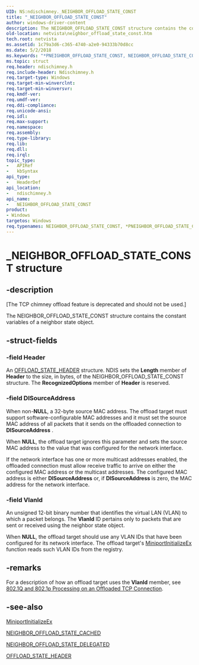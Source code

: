 ```yaml
---
UID: NS:ndischimney._NEIGHBOR_OFFLOAD_STATE_CONST
title: "_NEIGHBOR_OFFLOAD_STATE_CONST"
author: windows-driver-content
description: The NEIGHBOR_OFFLOAD_STATE_CONST structure contains the constant variables of a neighbor state object.
old-location: netvista\neighbor_offload_state_const.htm
tech.root: netvista
ms.assetid: 1c79a3d6-c365-4740-a2e0-94333b70d8cc
ms.date: 5/2/2018
ms.keywords: "*PNEIGHBOR_OFFLOAD_STATE_CONST, NEIGHBOR_OFFLOAD_STATE_CONST, NEIGHBOR_OFFLOAD_STATE_CONST structure [Network Drivers Starting with Windows Vista], PNEIGHBOR_OFFLOAD_STATE_CONST, PNEIGHBOR_OFFLOAD_STATE_CONST structure pointer [Network Drivers Starting with Windows Vista], _NEIGHBOR_OFFLOAD_STATE_CONST, ndischimney/NEIGHBOR_OFFLOAD_STATE_CONST, ndischimney/PNEIGHBOR_OFFLOAD_STATE_CONST, netvista.neighbor_offload_state_const, tcp_chim_struct_3e21fef6-9a3c-4eba-b6fb-31af70a3eaaa.xml"
ms.topic: struct
req.header: ndischimney.h
req.include-header: Ndischimney.h
req.target-type: Windows
req.target-min-winverclnt: 
req.target-min-winversvr: 
req.kmdf-ver: 
req.umdf-ver: 
req.ddi-compliance: 
req.unicode-ansi: 
req.idl: 
req.max-support: 
req.namespace: 
req.assembly: 
req.type-library: 
req.lib: 
req.dll: 
req.irql: 
topic_type:
-	APIRef
-	kbSyntax
api_type:
-	HeaderDef
api_location:
-	ndischimney.h
api_name:
-	NEIGHBOR_OFFLOAD_STATE_CONST
product:
- Windows
targetos: Windows
req.typenames: NEIGHBOR_OFFLOAD_STATE_CONST, *PNEIGHBOR_OFFLOAD_STATE_CONST
---
```


# _NEIGHBOR_OFFLOAD_STATE_CONST structure


## -description


<p class="CCE_Message">[The TCP chimney offload feature is deprecated and should not be used.]

The NEIGHBOR_OFFLOAD_STATE_CONST structure contains the constant variables of a neighbor state
  object.


## -struct-fields




### -field Header

An 
     <a href="https://msdn.microsoft.com/library/windows/hardware/ff569062">OFFLOAD_STATE_HEADER</a> structure. NDIS
     sets the 
     <b>Length</b> member of 
     <b>Header</b> to the size, in bytes, of the NEIGHBOR_OFFLOAD_STATE_CONST structure. The 
     <b>RecognizedOptions</b> member of 
     <b>Header</b> is reserved.


### -field DlSourceAddress

When non-<b>NULL</b>, a 32-byte source MAC address. The offload target must support software-configurable
     MAC addresses and it must set the source MAC address of all packets that it sends on the offloaded
     connection to 
     <b>DlSourceAddress</b> . 
     

When <b>NULL</b>, the offload target ignores this parameter and sets the source MAC address to the value
     that was configured for the network interface.

If the network interface has one or more multicast addresses enabled, the offloaded connection must
     allow receive traffic to arrive on either the configured MAC address or the multicast addresses. The
     configured MAC address is either 
     <b>DlSourceAddress</b> or, if 
     <b>DlSourceAddress</b> is zero, the MAC address for the network interface.


### -field VlanId

An unsigned 12-bit binary number that identifies the virtual LAN (VLAN) to which a packet belongs.
     The 
     <b>VlanId</b> ID pertains only to packets that are sent or received using the neighbor state object.
     

When <b>NULL</b>, the offload target should use any VLAN IDs that have been configured for its network
     interface. The offload target's 
     <a href="https://msdn.microsoft.com/b146fa81-005b-4a6c-962d-4cb023ea790e">MiniportInitializeEx</a> function
     reads such VLAN IDs from the registry.


## -remarks



For a description of how an offload target uses the 
    <b>VlanId</b> member, see 
    <a href="https://msdn.microsoft.com/library/windows/hardware/ff570937">802.1Q
    and 802.1p Processing on an Offloaded TCP Connection</a>.




## -see-also




<a href="https://msdn.microsoft.com/b146fa81-005b-4a6c-962d-4cb023ea790e">MiniportInitializeEx</a>



<a href="https://msdn.microsoft.com/library/windows/hardware/ff568323">NEIGHBOR_OFFLOAD_STATE_CACHED</a>



<a href="https://msdn.microsoft.com/94a35d0f-3585-45d0-bba8-0b4a8ebbe883">
   NEIGHBOR_OFFLOAD_STATE_DELEGATED</a>



<a href="https://msdn.microsoft.com/library/windows/hardware/ff569062">OFFLOAD_STATE_HEADER</a>
 

 

